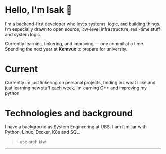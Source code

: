 # Hello, I'm Isak 👋

I'm a backend-first developer who loves systems, logic, and building things.  
I’m especially drawn to open source, low-level infrastructure, real-time stuff and system logic.

Currently learning, tinkering, and improving — one commit at a time.  
Spending the next year at **Komvux** to prepare for university.

# Current 
Currently im just tinkering on personal projects, finding out what i like and just learning new stuff each week. 
Im learning C++ and improving my python

# Technologies and background
I have a background as System Engineering at UBS.
I am familiar with Python, Linux, Docker, K8s and SQL.

> i use arch btw

---


<!--
**IskSweden/IskSweden** is a ✨ _special_ ✨ repository because its `README.md` (this file) appears on your GitHub profile.

Here are some ideas to get you started:

- 🔭 I’m currently working on ...
- 🌱 I’m currently learning ...
- 👯 I’m looking to collaborate on ...
- 🤔 I’m looking for help with ...
- 💬 Ask me about ...
- 📫 How to reach me: ...
- 😄 Pronouns: ...
- ⚡ Fun fact: ...
-->

